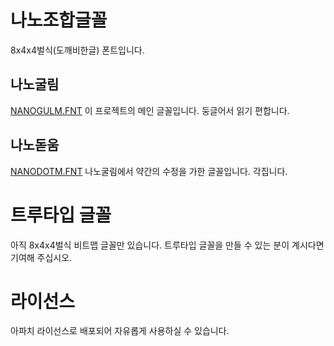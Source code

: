 # 나노조합글꼴
8x4x4벌식(도깨비한글) 폰트입니다.

## 나노굴림
[NANOGULM.FNT](https://github.com/alsoduck/nano-johab-fonts/raw/refs/heads/main/NANOGULM.FNT)
이 프로젝트의 메인 글꼴입니다. 둥글어서 읽기 편합니다.

## 나노돋움
[NANODOTM.FNT](https://github.com/alsoduck/nano-johab-fonts/raw/refs/heads/main/NANODOTM.FNT)
나노굴림에서 약간의 수정을 가한 글꼴입니다. 각집니다.


# 트루타입 글꼴
아직 8x4x4벌식 비트맵 글꼴만 있습니다. 트루타입 글꼴을 만들 수 있는 분이 계시다면 기여해 주십시오.

# 라이선스
아파치 라이선스로 배포되어 자유롭게 사용하실 수 있습니다. 
